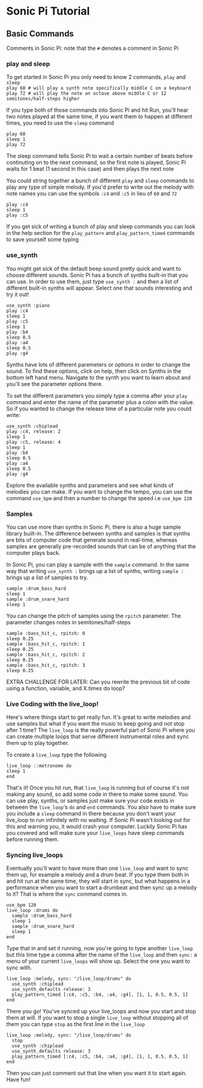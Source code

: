 # Sonic Pi Tutorial
## Basic Commands

Comments in Sonic Pi: note that the `#` denotes a comment in Sonic Pi

### play and sleep
To get started in Sonic Pi you only need to know 2 commands, `play` and `sleep` \
`play 60 # will play a synth note specifically middle C on a keyboard` \
`play 72 # will play the note an octave above middle C or 12 semitones/half-steps higher`

If you type both of those commands into Sonic Pi and hit Run, you'll hear two notes played at the same time, if you want them to happen at different times, you need to use the `sleep` command 
```
play 60
sleep 1
play 72
```
The sleep command tells Sonic Pi to wait a certain number of beats before continuting on to the next command, so the first note is played, Sonic Pi waits for 1 beat (1 second in this case) and then plays the next note 

You could string together a bunch of different `play` and `sleep` commands to play any type of simple melody. If you'd prefer to write out the melody with note names you can use the symbols `:c4` and `:c5` in lieu of `60` and `72`
```
play :c4
sleep 1
play :c5
```

If you get sick of writing a bunch of play and sleep commands you can look in the help section for the `play_pattern` and `play_pattern_timed` commands to save yourself some typing

### use_synth

You might get sick of the default beep sound pretty quick and want to choose different sounds. Sonic Pi has a bunch of synths built-in that you can use. In order to use them, just type `use_synth :` and then a list of different built-in synths will appear. Select one that sounds interesting and try it out!

```
use_synth :piano
play :c4
sleep 1
play :c5 
sleep 1
play :b4
sleep 0.5
play :a4 
sleep 0.5
play :g4
```

Synths have lots of different paremeters or options in order to change the sound. To find these options, click on help, then click on Synths in the bottom left hand menu. Navigate to the synth you want to learn about and you'll see the parameter options there.

To set the different parameters you simply type a comma after your `play` command and enter the name of the parameter plus a colon with the value. So if you wanted to change the release time of a particular note you could write:

```
use_synth :chiplead
play :c4, release: 2
sleep 1
play :c5, release: 4
sleep 1
play :b4
sleep 0.5
play :a4
sleep 0.5
play :g4
```

Explore the available synths and parameters and see what kinds of melodies you can make. If you want to change the tempo, you can use the command `use_bpm` and then a number to change the speed i.e `use_bpm 120`

### Samples

You can use more than synths in Sonic Pi, there is also a huge sample library built-in. The difference between synths and samples is that synths are bits of computer code that generate sound in real-time, whereas samples are generally pre-recorded sounds that can be of anything that the computer plays back.

In Sonic Pi, you can play a sample with the `sample` command. In the same way that writing `use_synth :` brings up a list of synths, writing `sample :` brings up a list of samples to try.
```
sample :drum_bass_hard
sleep 1
sample :drum_snare_hard
sleep 1
```
You can change the pitch of samples using the `rpitch` parameter. The parameter changes notes in semitones/half-steps

```
sample :bass_hit_c, rpitch: 0
sleep 0.25
sample :bass_hit_c, rpitch: 1
sleep 0.25
sample :bass_hit_c, rpitch: 2
sleep 0.25
sample :bass_hit_c, rpitch: 3
sleep 0.25
```

EXTRA CHALLENGE FOR LATER: Can you rewrite the previous bit of code using a function, variable, and X.times do loop?

### Live Coding with the live_loop!

Here's where things start to get really fun. It's great to write melodies and use samples but what if you want the music to keep going and not stop after 1 time? The `live_loop` is the really powerful part of Sonic Pi where you can create multiple loops that serve different instrumental roles and sync them up to play together.

To create a `live_loop` type the following
```
live_loop ::metronome do
sleep 1
end
```
That's it! Once you hit run, that `live_loop` is running but of course it's not making any sound, so add some code in there to make some sound. You can use play, synths, or samples just make sure your code exists in between the `live_loop`'s `do` and `end` commands. You also have to make sure you include a `sleep` command in there because you don't want your live_loop to run infinitely with no waiting. If Sonic Pi wasn't looking out for this and warning you, it would crash your computer. Luckily Sonic Pi has you covered and will make sure your `live_loops` have sleep commands before running them.

### Syncing live_loops

Eventually you'll want to have more than one `live_loop` and want to sync them up, for example a melody and a drum beat. If you type them both in and hit run at the same time, they will start in sync, but what happens in a performance when you want to start a drumbeat and then sync up a melody to it? That is where the `sync` command comes in.
```
use_bpm 120
live_loop :drums do
  sample :drum_bass_hard
  sleep 1
  sample :drum_snare_hard
  sleep 1
end
```
Type that in and set it running, now you're going to type another `live_loop` but this time type a comma after the name of the `live_loop` and then `sync:` a menu of your current `live_loops` will show up. Select the one you want to sync with.
```
live_loop :melody, sync: "/live_loop/drums" do
  use_synth :chiplead
  use_synth_defaults release: 3
  play_pattern_timed [:c4, :c5, :b4, :a4, :g4], [1, 1, 0.5, 0.5, 1]
end
```

There you go! You've synced up your live_loops and now you start and stop them at will. If you want to stop a single `live_loop` without stopping all of them you can type `stop` as the first line in the `live_loop`
```
live_loop :melody, sync: "/live_loop/drums" do
  stop
  use_synth :chiplead
  use_synth_defaults release: 3
  play_pattern_timed [:c4, :c5, :b4, :a4, :g4], [1, 1, 0.5, 0.5, 1]
end
```
Then you can just comment out that line when you want it to start again. Have fun!
